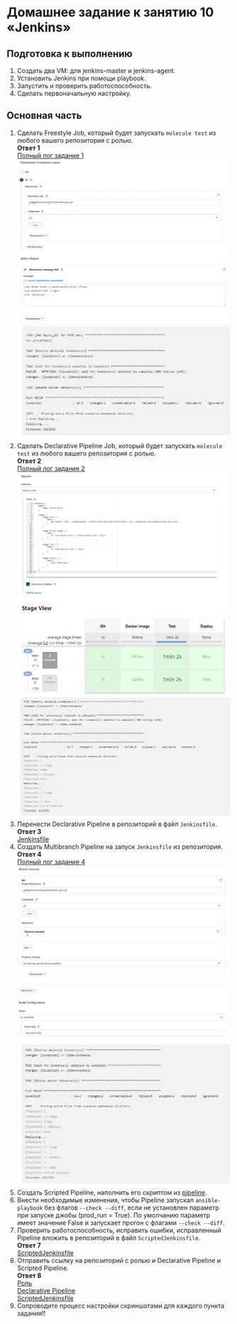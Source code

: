 # Домашнее задание к занятию 10 «Jenkins»

## Подготовка к выполнению

1. Создать два VM: для jenkins-master и jenkins-agent.
2. Установить Jenkins при помощи playbook.
3. Запустить и проверить работоспособность.
4. Сделать первоначальную настройку.

## Основная часть

1. Сделать Freestyle Job, который будет запускать `molecule test` из любого вашего репозитория с ролью.  
**Ответ 1**  
[Полный лог задание 1](https://github.com/bag2000/ansible-nginx/blob/main/solutions/1-3-full-log.txt)  
![img1-1](https://github.com/bag2000/ansible-nginx/blob/main/solutions/1-1.png)  
![img1-2](https://github.com/bag2000/ansible-nginx/blob/main/solutions/1-2.png)  
![img1-3](https://github.com/bag2000/ansible-nginx/blob/main/solutions/1-3.png)  
2. Сделать Declarative Pipeline Job, который будет запускать `molecule test` из любого вашего репозитория с ролью.  
**Ответ 2**  
[Полный лог задание 2](https://github.com/bag2000/ansible-nginx/blob/main/solutions/2-3-full-log.txt)  
![img2-1](https://github.com/bag2000/ansible-nginx/blob/main/solutions/2-1.png)  
![img2-2](https://github.com/bag2000/ansible-nginx/blob/main/solutions/2-2.png)  
![img2-3](https://github.com/bag2000/ansible-nginx/blob/main/solutions/2-3.png)  
3. Перенести Declarative Pipeline в репозиторий в файл `Jenkinsfile`.  
**Ответ 3**  
[Jenkinsfile](https://github.com/bag2000/ansible-nginx/blob/main/files/Jenkinsfile)  
4. Создать Multibranch Pipeline на запуск `Jenkinsfile` из репозитория.  
**Ответ 4**  
[Полный лог задание 4](https://github.com/bag2000/ansible-nginx/blob/main/solutions/4-2-full-log.txt)  
![img4-1](https://github.com/bag2000/ansible-nginx/blob/main/solutions/4-1.png)  
![img4-2](https://github.com/bag2000/ansible-nginx/blob/main/solutions/4-2.png)  
5. Создать Scripted Pipeline, наполнить его скриптом из [pipeline](./pipeline).
6. Внести необходимые изменения, чтобы Pipeline запускал `ansible-playbook` без флагов `--check --diff`, если не установлен параметр при запуске джобы (prod_run = True). По умолчанию параметр имеет значение False и запускает прогон с флагами `--check --diff`.
7. Проверить работоспособность, исправить ошибки, исправленный Pipeline вложить в репозиторий в файл `ScriptedJenkinsfile`.  
**Ответ 7**  
[ScriptedJenkinsfile](https://github.com/bag2000/ansible-nginx/blob/main/files/ScriptedJenkinsfile) 
8. Отправить ссылку на репозиторий с ролью и Declarative Pipeline и Scripted Pipeline.  
**Ответ 8**  
[Роль](https://github.com/bag2000/ansible-nginx)  
[Declarative Pipeline](https://github.com/bag2000/ansible-nginx/blob/main/files/Jenkinsfile)  
[ScriptedJenkinsfile](https://github.com/bag2000/ansible-nginx/blob/main/files/ScriptedJenkinsfile)  
9. Сопроводите процесс настройки скриншотами для каждого пункта задания!!